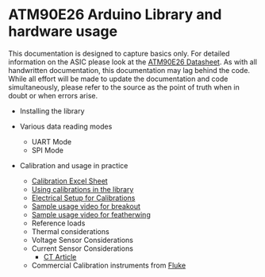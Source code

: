 # ATM90E26 Arduino Library and hardware usage

This documentation is designed to capture basics only. For detailed information on the ASIC please look at the [ATM90E26 Datasheet](http://ww1.microchip.com/downloads/en/DeviceDoc/Atmel-46002-SE-M90E26-Datasheet.pdf). As with all handwritten documentation, this documentation may lag behind the code. While all effort will be made to update the documentation and code simultaneously, please refer to the source as the point of truth when in doubt or when errors arise.

- Installing the library

- Various data reading modes
    - UART Mode
    - SPI Mode
  
- Calibration and usage in practice
    - [Calibration Excel Sheet](./Energy%20setpoint%20calculator.xlsx)
    - [Using calibrations in the library](./Calibration_Software.md)
    - [Electrical Setup for Calibrations](./Calibration_Hardware.md)
    - [Sample usage video for breakout](https://youtu.be/QOhXIIofPQk)
    - [Sample usage video for featherwing](https://youtu.be/YI2-IAKHrNQ)
    - Reference loads
    - Thermal considerations
    - Voltage Sensor Considerations
    - Current Sensor Considerations
        - [CT Article](https://learn.openenergymonitor.org/electricity-monitoring/ct-sensors/introduction)
    - Commercial Calibration instruments from [Fluke](http://download.flukecal.com/pub/literature/1262701C_EN_w.pdf)

